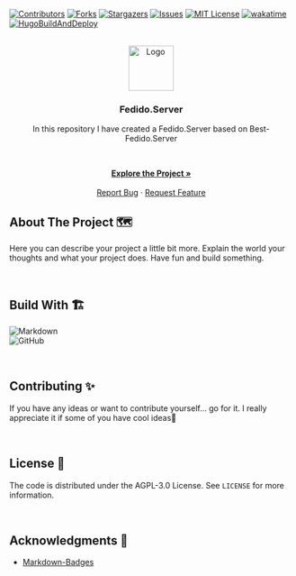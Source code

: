 [![Contributors][contributors-shield]][contributors-url]
[![Forks][forks-shield]][forks-url]
[![Stargazers][stars-shield]][stars-url]
[![Issues][issues-shield]][issues-url]
[![MIT License][license-shield]][license-url]
[![wakatime](https://wakatime.com/badge/github/LNA-DEV/Fedido.Server.svg?style=for-the-badge&logo=appveyor)](https://wakatime.com/badge/github/LNA-DEV/Fedido.Server.svg?style=for-the-badge&logo=appveyor)
[![HugoBuildAndDeploy](https://img.shields.io/github/actions/workflow/status/LNA-DEV/Fedido.Server/Build.yaml?style=for-the-badge)](https://github.com/LNA-DEV/Fedido.Server/actions/workflows/Build.yaml)  

<!-- PROJECT LOGO -->
<br/>
<div align="center">
  <a href="https://github.com/lna-dev/Fedido.Server">
    <img src="https://fachinformatikerpruefungsvorbereitung.de/Assets/Images/Pingüino-Square.png" alt="Logo" width="80" height="80">
  </a>

<!-- TODO Change the project name -->
### Fedido.Server

<!-- TODO Change the description -->
In this repository I have created a Fedido.Server based on Best-Fedido.Server

<p align="center">

<br />

<!-- TODO Change the Link for Project, Bug and Feature -->
<a href="https://lna-dev.com"><strong>Explore the Project »</strong></a>
<br />
<br />
<a href="https://github.com/lna-dev/Fedido.Server/issues">Report Bug</a>
·
<a href="https://github.com/lna-dev/Fedido.Server/issues">Request Feature</a>
  </p>
</div>

<!-- ABOUT THE PROJECT -->
## About The Project 🗺️

<!-- TODO Tell the world about your project -->
Here you can describe your project a little bit more. Explain the world your thoughts and what your project does. Have fun and build something.

<br>

## Build With 🏗️

<!-- TODO Go to https://github.com/Ileriayo/markdown-badges and search for a fitting batch🙃 -->

![Markdown](https://img.shields.io/badge/markdown-%23000000.svg?style=for-the-badge&logo=markdown&logoColor=white)  
![GitHub](https://img.shields.io/badge/github-%23121011.svg?style=for-the-badge&logo=github&logoColor=white)  

<br>

<!-- CONTRIBUTING -->
## Contributing ✨

<!-- TODO Customize the contributing text -->
If you have any ideas or want to contribute yourself... go for it. I really appreciate it if some of you have cool ideas🚀

<br>

<!-- LICENSE -->
## License 📝

The code is distributed under the AGPL-3.0 License. See `LICENSE` for more information.

<br>

<!-- ACKNOWLEDGMENTS -->
## Acknowledgments 🙏

- [Markdown-Badges](https://github.com/Ileriayo/markdown-badges)

<!-- MARKDOWN LINKS & IMAGES -->
[contributors-shield]: https://img.shields.io/github/contributors/lna-dev/Fedido.Server.svg?style=for-the-badge
[contributors-url]: https://github.com/lna-dev/Fedido.Server/graphs/contributors
[forks-shield]: https://img.shields.io/github/forks/lna-dev/Fedido.Server.svg?style=for-the-badge
[forks-url]: https://github.com/lna-dev/Fedido.Server/network/members
[stars-shield]: https://img.shields.io/github/stars/lna-dev/Fedido.Server.svg?style=for-the-badge
[stars-url]: https://github.com/lna-dev/Fedido.Server/stargazers
[issues-shield]: https://img.shields.io/github/issues/lna-dev/Fedido.Server.svg?style=for-the-badge
[issues-url]: https://github.com/lna-dev/Fedido.Server/issues
[license-shield]: https://img.shields.io/github/license/lna-dev/Fedido.Server.svg?style=for-the-badge
[license-url]: https://github.com/lna-dev/Fedido.Server/blob/master/LICENSE

